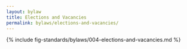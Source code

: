 ```yaml
---
layout: bylaw
title: Elections and Vacancies
permalink: bylaws/elections-and-vacancies/
---
```


{% include fig-standards/bylaws/004-elections-and-vacancies.md %}
